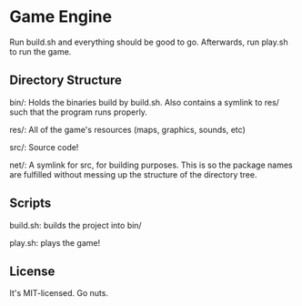 # Game Engine

Run build.sh and everything should be good to go. Afterwards, run play.sh to run
the game.

## Directory Structure

bin/: Holds the binaries build by build.sh. Also contains a symlink to res/ such
that the program runs properly.

res/: All of the game's resources (maps, graphics, sounds, etc)

src/: Source code!

net/: A symlink for src, for building purposes. This is so the package names are
fulfilled without messing up the structure of the directory tree.

## Scripts

build.sh: builds the project into bin/

play.sh: plays the game!

## License

It's MIT-licensed. Go nuts.

